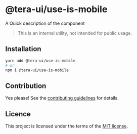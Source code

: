 # @tera-ui/use-is-mobile

A Quick description of the component

> This is an internal utility, not intended for public usage.

## Installation

```sh
yarn add @tera-ui/use-is-mobile
# or
npm i @tera-ui/use-is-mobile
```

## Contribution

Yes please! See the
[contributing guidelines](https://github.com/hieumau12/nextui-tera/blob/master/CONTRIBUTING.md)
for details.

## Licence

This project is licensed under the terms of the
[MIT license](https://github.com/hieumau12/nextui-tera/blob/master/LICENSE).
